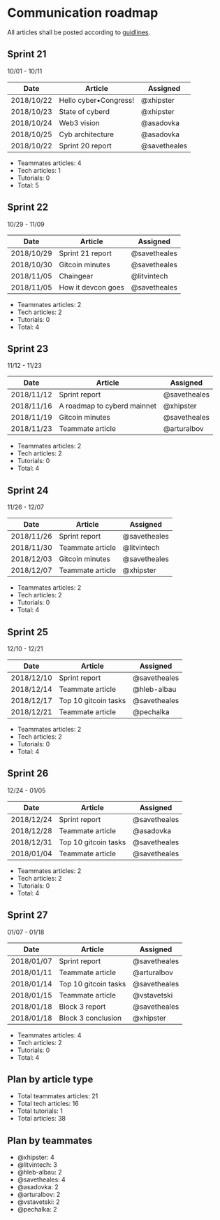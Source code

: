# Communication roadmap

All articles shall be posted according to [guidlines](https://github.com/cybercongress/congress/tree/master/blog#blogs-posting-processes).



## Sprint 21  
10/01 - 10/11

Date        | Article                                                   | Assigned  
----------- | --------------------------------------------------------- | ---------
2018/10/22  | Hello cyber•Congress!                                     | @xhipster
2018/10/23  | State of cyberd                                           | @xhipster
2018/10/24  | Web3 vision                                               | @asadovka
2018/10/25  | Cyb architecture                                          | @asadovka
2018/10/22  | Sprint 20 report                                          | @savetheales

- Teammates articles: 4
- Tech articles: 1
- Tutorials: 0
- Total: 5

## Sprint 22  
10/29 - 11/09

Date        | Article                                                   | Assigned  
----------- | --------------------------------------------------------- | ---------
2018/10/29  | Sprint 21 report                                          | @savetheales
2018/10/30  | Gitcoin minutes                                           | @savetheales
2018/11/05  | Chaingear                                                 | @litvintech
2018/11/05  | How it devcon goes                                        | @savetheales

- Teammates articles: 2
- Tech articles: 2
- Tutorials: 0
- Total: 4

## Sprint 23  
11/12 - 11/23

Date        | Article                                                   | Assigned  
----------- | --------------------------------------------------------- | ---------
2018/11/12  | Sprint report                                             | @savetheales
2018/11/16  | A roadmap to cyberd mainnet                               | @xhipster
2018/11/19  | Gitcoin minutes                                           | @savetheales
2018/11/23  | Teammate article                                          | @arturalbov

- Teammates articles: 2
- Tech articles: 2
- Tutorials: 0
- Total: 4

## Sprint 24  
11/26 - 12/07

Date        | Article                                                   | Assigned  
----------- | --------------------------------------------------------- | ---------
2018/11/26  | Sprint report                                             | @savetheales
2018/11/30  | Teammate article                                          | @litvintech
2018/12/03  | Gitcoin minutes                                           | @savetheales
2018/12/07  | Teammate article                                          | @xhipster

- Teammates articles: 2
- Tech articles: 2
- Tutorials: 0
- Total: 4

## Sprint 25  
12/10 - 12/21

Date        | Article                                                   | Assigned  
----------- | --------------------------------------------------------- | ---------
2018/12/10  | Sprint report                                             | @savetheales
2018/12/14  | Teammate article                                          | @hleb-albau
2018/12/17  | Top 10 gitcoin tasks                                      | @savetheales
2018/12/21  | Teammate article                                          | @pechalka

- Teammates articles: 2
- Tech articles: 2
- Tutorials: 0
- Total: 4

## Sprint 26  
12/24 - 01/05

Date        | Article                                                   | Assigned  
----------- | --------------------------------------------------------- | ---------
2018/12/24  | Sprint report                                             | @savetheales
2018/12/28  | Teammate article                                          | @asadovka
2018/12/31  | Top 10 gitcoin tasks                                      | @savetheales
2018/01/04  | Teammate article                                          | @savetheales

- Teammates articles: 2
- Tech articles: 2
- Tutorials: 0
- Total: 4

## Sprint 27  
01/07 - 01/18

Date        | Article                                                   | Assigned  
----------- | --------------------------------------------------------- | ---------
2018/01/07  | Sprint report                                             | @savetheales
2018/01/11  | Teammate article                                          | @arturalbov
2018/01/14  | Top 10 gitcoin tasks                                      | @savetheales
2018/01/15  | Teammate article                                          | @vstavetski
2018/01/18  | Block 3 report                                            | @savetheales
2018/01/18  | Block 3 conclusion                                        | @xhipster

- Teammates articles: 4
- Tech articles: 2
- Tutorials: 0
- Total: 4

## Plan by article type
- Total teammates articles: 21
- Total tech articles: 16
- Total tutorials: 1
- Total articles: 38

## Plan by teammates
- @xhipster: 4
- @litvintech: 3
- @hleb-albau: 2
- @savetheales: 4
- @asadovka: 2
- @arturalbov: 2
- @vstavetski: 2
- @pechalka: 2
